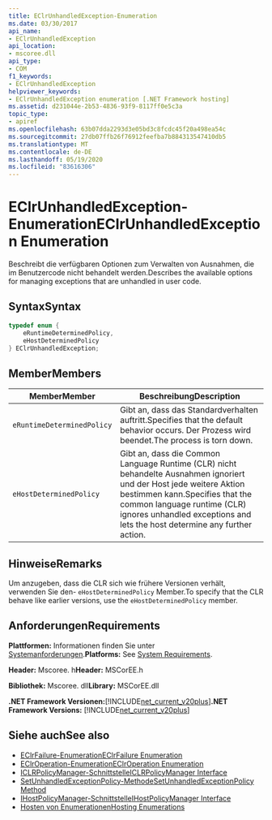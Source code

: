 ```yaml
---
title: EClrUnhandledException-Enumeration
ms.date: 03/30/2017
api_name:
- EClrUnhandledException
api_location:
- mscoree.dll
api_type:
- COM
f1_keywords:
- EClrUnhandledException
helpviewer_keywords:
- EClrUnhandledException enumeration [.NET Framework hosting]
ms.assetid: d231044e-2b53-4836-93f9-8117ff0e5c3a
topic_type:
- apiref
ms.openlocfilehash: 63b07dda2293d3e05bd3c8fcdc45f20a498ea54c
ms.sourcegitcommit: 27db07ffb26f76912feefba7b884313547410db5
ms.translationtype: MT
ms.contentlocale: de-DE
ms.lasthandoff: 05/19/2020
ms.locfileid: "83616306"
---
```

# <a name="eclrunhandledexception-enumeration"></a><span data-ttu-id="120af-102">EClrUnhandledException-Enumeration</span><span class="sxs-lookup"><span data-stu-id="120af-102">EClrUnhandledException Enumeration</span></span>
<span data-ttu-id="120af-103">Beschreibt die verfügbaren Optionen zum Verwalten von Ausnahmen, die im Benutzercode nicht behandelt werden.</span><span class="sxs-lookup"><span data-stu-id="120af-103">Describes the available options for managing exceptions that are unhandled in user code.</span></span>  
  
## <a name="syntax"></a><span data-ttu-id="120af-104">Syntax</span><span class="sxs-lookup"><span data-stu-id="120af-104">Syntax</span></span>  
  
```cpp  
typedef enum {  
    eRuntimeDeterminedPolicy,  
    eHostDeterminedPolicy  
} EClrUnhandledException;  
```  
  
## <a name="members"></a><span data-ttu-id="120af-105">Member</span><span class="sxs-lookup"><span data-stu-id="120af-105">Members</span></span>  
  
|<span data-ttu-id="120af-106">Member</span><span class="sxs-lookup"><span data-stu-id="120af-106">Member</span></span>|<span data-ttu-id="120af-107">Beschreibung</span><span class="sxs-lookup"><span data-stu-id="120af-107">Description</span></span>|  
|------------|-----------------|  
|`eRuntimeDeterminedPolicy`|<span data-ttu-id="120af-108">Gibt an, dass das Standardverhalten auftritt.</span><span class="sxs-lookup"><span data-stu-id="120af-108">Specifies that the default behavior occurs.</span></span> <span data-ttu-id="120af-109">Der Prozess wird beendet.</span><span class="sxs-lookup"><span data-stu-id="120af-109">The process is torn down.</span></span>|  
|`eHostDeterminedPolicy`|<span data-ttu-id="120af-110">Gibt an, dass die Common Language Runtime (CLR) nicht behandelte Ausnahmen ignoriert und der Host jede weitere Aktion bestimmen kann.</span><span class="sxs-lookup"><span data-stu-id="120af-110">Specifies that the common language runtime (CLR) ignores unhandled exceptions and lets the host determine any further action.</span></span>|  
  
## <a name="remarks"></a><span data-ttu-id="120af-111">Hinweise</span><span class="sxs-lookup"><span data-stu-id="120af-111">Remarks</span></span>  
 <span data-ttu-id="120af-112">Um anzugeben, dass die CLR sich wie frühere Versionen verhält, verwenden Sie den- `eHostDeterminedPolicy` Member.</span><span class="sxs-lookup"><span data-stu-id="120af-112">To specify that the CLR behave like earlier versions, use the `eHostDeterminedPolicy` member.</span></span>  
  
## <a name="requirements"></a><span data-ttu-id="120af-113">Anforderungen</span><span class="sxs-lookup"><span data-stu-id="120af-113">Requirements</span></span>  
 <span data-ttu-id="120af-114">**Plattformen:** Informationen finden Sie unter [Systemanforderungen](../../get-started/system-requirements.md).</span><span class="sxs-lookup"><span data-stu-id="120af-114">**Platforms:** See [System Requirements](../../get-started/system-requirements.md).</span></span>  
  
 <span data-ttu-id="120af-115">**Header:** Mscoree. h</span><span class="sxs-lookup"><span data-stu-id="120af-115">**Header:** MSCorEE.h</span></span>  
  
 <span data-ttu-id="120af-116">**Bibliothek:** Mscoree. dll</span><span class="sxs-lookup"><span data-stu-id="120af-116">**Library:** MSCorEE.dll</span></span>  
  
 <span data-ttu-id="120af-117">**.NET Framework Versionen:**[!INCLUDE[net_current_v20plus](../../../../includes/net-current-v20plus-md.md)]</span><span class="sxs-lookup"><span data-stu-id="120af-117">**.NET Framework Versions:** [!INCLUDE[net_current_v20plus](../../../../includes/net-current-v20plus-md.md)]</span></span>  
  
## <a name="see-also"></a><span data-ttu-id="120af-118">Siehe auch</span><span class="sxs-lookup"><span data-stu-id="120af-118">See also</span></span>

- [<span data-ttu-id="120af-119">EClrFailure-Enumeration</span><span class="sxs-lookup"><span data-stu-id="120af-119">EClrFailure Enumeration</span></span>](eclrfailure-enumeration.md)
- [<span data-ttu-id="120af-120">EClrOperation-Enumeration</span><span class="sxs-lookup"><span data-stu-id="120af-120">EClrOperation Enumeration</span></span>](eclroperation-enumeration.md)
- [<span data-ttu-id="120af-121">ICLRPolicyManager-Schnittstelle</span><span class="sxs-lookup"><span data-stu-id="120af-121">ICLRPolicyManager Interface</span></span>](iclrpolicymanager-interface.md)
- [<span data-ttu-id="120af-122">SetUnhandledExceptionPolicy-Methode</span><span class="sxs-lookup"><span data-stu-id="120af-122">SetUnhandledExceptionPolicy Method</span></span>](iclrpolicymanager-setunhandledexceptionpolicy-method.md)
- [<span data-ttu-id="120af-123">IHostPolicyManager-Schnittstelle</span><span class="sxs-lookup"><span data-stu-id="120af-123">IHostPolicyManager Interface</span></span>](ihostpolicymanager-interface.md)
- [<span data-ttu-id="120af-124">Hosten von Enumerationen</span><span class="sxs-lookup"><span data-stu-id="120af-124">Hosting Enumerations</span></span>](hosting-enumerations.md)
